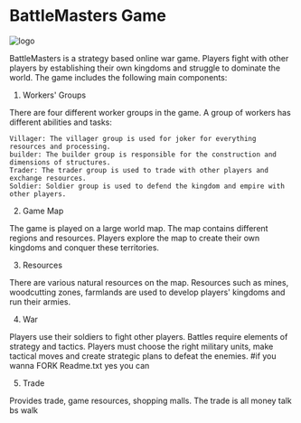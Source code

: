 # BattleMasters Game

![logo](https://github.com/CodeWizardette/BattleMasters/assets/131625021/53e8c8cf-03b5-4b04-bd0d-75320f107a99)

BattleMasters is a strategy based online war game. Players fight with other players by establishing their own kingdoms and struggle to dominate the world. The game includes the following main components:
1. Workers' Groups

There are four different worker groups in the game. A group of workers has different abilities and tasks:

    Villager: The villager group is used for joker for everything resources and processing.
    builder: The builder group is responsible for the construction and dimensions of structures.
    Trader: The trader group is used to trade with other players and exchange resources.
    Soldier: Soldier group is used to defend the kingdom and empire with other players.

2. Game Map

The game is played on a large world map. The map contains different regions and resources. Players explore the map to create their own kingdoms and conquer these territories.

 3. Resources

There are various natural resources on the map. Resources such as mines, woodcutting zones, farmlands are used to develop players' kingdoms and run their armies.

 4. War

Players use their soldiers to fight other players. Battles require elements of strategy and tactics. Players must choose the right military units, make tactical moves and create strategic plans to defeat the enemies.
#if you wanna FORK Readme.txt yes you can 

 5. Trade

Provides trade, game resources, shopping malls. The trade is all money talk bs walk 
